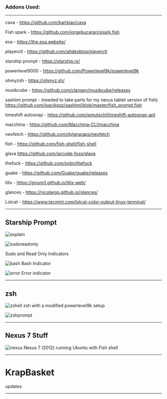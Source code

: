 <h3>Addons Used:</h3>

<hr>

cava -
https://github.com/karlstav/cava

Fish spark -
https://github.com/jorgebucaran/spark.fish

exa -
https://the.exa.website/

playerctl -
https://github.com/altdesktop/playerctl

starship prompt -
https://starship.rs/

powerlevel9000 - 
https://github.com/Powerlevel9k/powerlevel9k

ohmyzsh - 
https://ohmyz.sh/

musikcube - 
https://github.com/clangen/musikcube/releases

sashimi prompt - (needed to take parts for my nexus tablet version of fish)
https://github.com/isacikgoz/sashimi/blob/master/fish_prompt.fish

timeshift autosnap -
https://github.com/wmutschl/timeshift-autosnap-apt

macchina -
https://github.com/Macchina-CLI/macchina

neofetch -
https://github.com/dylanaraps/neofetch

fish -
https://github.com/fish-shell/fish-shell

glava
https://github.com/jarcode-foss/glava

thefuck -
https://github.com/nvbn/thefuck

guake - 
https://github.com/Guake/guake/releases

tilix -
https://gnunn1.github.io/tilix-web/

glances -
https://nicolargo.github.io/glances/

Lolcat -
https://www.tecmint.com/lolcat-color-output-linux-terminal/

<hr>

<h2>Starship Prompt</h2>


![explain](https://github.com/Funkinmofo/KrapBasket/assets/143419294/aaaf2103-fa5e-4b8d-af6d-21cd288e4532)

![sudoreadonly](https://github.com/Funkinmofo/KrapBasket/assets/143419294/d355c5bc-0b6d-4abd-8e46-61dc19fce2e0)

Sudo and Read Only Indicators

![bash](https://github.com/Funkinmofo/KrapBasket/assets/143419294/1e22fe32-f0ac-4e2a-9e7e-7d0b902c0f2c) Bash Indicator


![error](https://github.com/Funkinmofo/KrapBasket/assets/143419294/429fec94-df08-47f3-9efd-f8fc3579ffc1) Error indicator


<hr>

<h2>zsh</h2>

![zshell](https://github.com/Funkinmofo/KrapBasket/assets/143419294/bd6c19a2-3cda-45c2-8a9d-26ff84b2163b) zsh with a modified powerlevel9k setup

![zshprompt](https://github.com/Funkinmofo/KrapBasket/assets/143419294/47ba8045-e521-4167-8f08-6c137ba40d66)


<hr>

<h2>Nexus 7 Stuff</h2>

![nexus](https://github.com/Funkinmofo/KrapBasket/assets/143419294/ba7312cd-79f6-4822-a012-732e27b9c5cd) Nexus 7 (2012) running Ubuntu with Fish shell

<hr>

# KrapBasket

updates 


<hr>
